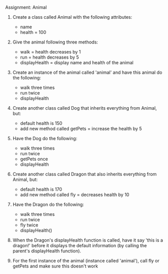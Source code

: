 Assignment: Animal


1. Create a class called Animal with the following attributes:
    * name
    * health = 100

2. Give the animal following three methods:
    * walk = health decreases by 1
    * run = health decreases by 5
    * displayHealth = display name and health of the animal

3. Create an instance of the animal called 'animal' and have this animal do the following:
    * walk three times
    * run twice
    * displayHealth

4. Create another class called Dog that inherits everything from Animal, but:
    * default health is 150
    * add new method called getPets = increase the health by 5

5. Have the Dog do the following:
    * walk three times
    * run twice
    * getPets once
    * displayHealth

6. Create another class called Dragon that also inherits everything from Animal, but:
    * default health is 170
    * add new method called fly = decreases health by 10

7. Have the Dragon do the following:
    * walk three times
    * run twice
    * fly twice
    * displayHealth()

8. When the Dragon's displayHealth function is called, have it say 'this is a dragon!' before it displays the default information (by calling the parent's displayHealth function).

9. For the first instance of the animal (instance called 'animal'), call fly or getPets and make sure this doesn't work
